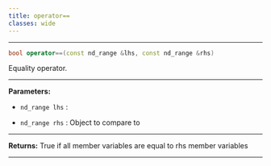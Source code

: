 ```yaml
---
title: operator==
classes: wide
---
```



---

```cpp
bool operator==(const nd_range &lhs, const nd_range &rhs)
```


Equality operator. 


---
**Parameters:**

 - `nd_range lhs`
: 

 - `nd_range rhs`
: Object to compare to 


---
**Returns:** True if all member variables are equal to rhs member variables 

---
